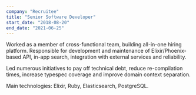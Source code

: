 ```yaml
---
company: "Recruitee"
title: "Senior Software Developer"
start_date: "2018-08-20"
end_date: "2021-06-25"
---
```

Worked as a member of cross-functional team, building all-in-one hiring platform. Responsible for development and maintenance of Elixir/Phoenix-based API, in-app search, integration with external services and reliability.

Led numerous initiatives to pay off technical debt, reduce re-compilation times, increase typespec coverage and improve domain context separation.

Main technologies: Elixir, Ruby, Elasticsearch, PostgreSQL.
